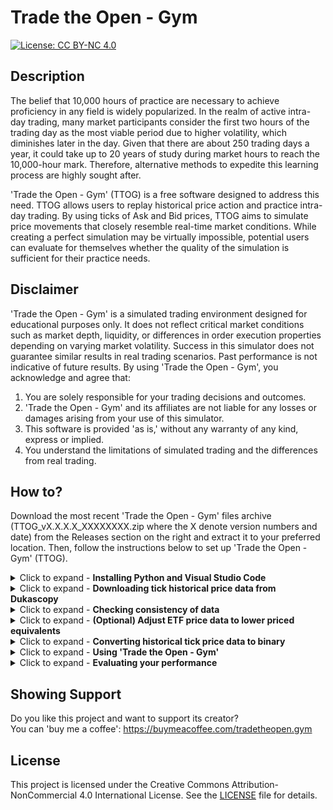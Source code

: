 # Trade the Open - Gym

[![License: CC BY-NC 4.0](https://img.shields.io/badge/License-CC%20BY--NC%204.0-lightgrey.svg)](https://creativecommons.org/licenses/by-nc/4.0/)

## Description
The belief that 10,000 hours of practice are necessary to achieve proficiency in any field is widely popularized. In the realm of active intra-day trading, many market participants consider the first two hours of the trading day as the most viable period due to higher volatility, which diminishes later in the day. Given that there are about 250 trading days a year, it could take up to 20 years of study during market hours to reach the 10,000-hour mark. Therefore, alternative methods to expedite this learning process are highly sought after.

'Trade the Open - Gym' (TTOG) is a free software designed to address this need. TTOG allows users to replay historical price action and practice intra-day trading. By using ticks of Ask and Bid prices, TTOG aims to simulate price movements that closely resemble real-time market conditions. While creating a perfect simulation may be virtually impossible, potential users can evaluate for themselves whether the quality of the simulation is sufficient for their practice needs.
## Disclaimer
'Trade the Open - Gym' is a simulated trading environment designed for educational purposes only. It does not reflect critical market conditions
such as market depth, liquidity, or differences in order execution properties depending on varying market volatility. Success in this simulator
does not guarantee similar results in real trading scenarios. Past performance is not indicative of future results. By using 'Trade the Open - Gym',
you acknowledge and agree that:
1) You are solely responsible for your trading decisions and outcomes.
2) 'Trade the Open - Gym' and its affiliates are not liable for any losses or damages arising from your use of this simulator.
3) This software is provided 'as is,' without any warranty of any kind, express or implied.
4) You understand the limitations of simulated trading and the differences from real trading.
## How to?
Download the most recent 'Trade the Open - Gym' files archive (TTOG_vX.X.X.X_XXXXXXXX.zip where the X denote version numbers and date) from the Releases section on the right and extract it to your preferred location. Then, follow the instructions below to set up 'Trade the Open - Gym' (TTOG).
<details>
  <summary>
    Click to expand - <b>Installing Python and Visual Studio Code</b>
  </summary>

  `We'll be downloading tick historical price data for use with TTOG from Dukascopy via a Python script. If you don't have Python and Jupyter notebooks set up, refer to the instructions below. You don't need to be a programmer; if you can click a mouse and press keys on a keyboard, you'll be able to complete all these steps.`
  
  ### Steps to follow:
  
  1) Search for ‘Microsoft Store’ in the Windows taskbar, and click to open it.<br>
     <img src="https://github.com/TradeTheOpen-Gym/TTOG/assets/172998635/53194b5b-48d7-4253-b873-3aba964c67e5" style="width: 70%;"/>
  2) In Microsoft Store, search for ‘Python’, select the first result, and click ‘Get’.<br>
     <img src="https://github.com/TradeTheOpen-Gym/TTOG/assets/172998635/8b21705b-348c-453a-a37f-2bbdfacf3dfa" style="width: 70%;"/>
  3) Once the download and installation are complete, ignore the pop-up suggesting you launch Python or pin it to the desktop. Instead, search for ‘Visual Studio Code’ in Microsoft Store. Select the app and click ‘Install’.<br>
     <img src="https://github.com/TradeTheOpen-Gym/TTOG/assets/172998635/c9c53611-2a55-4472-805d-dbe8e6850bfa" style="width: 70%;"/>
  4) After the installation is complete, search for ‘Visual Studio Code’ in the Windows taskbar and click to start the program.
  5) When the program opens, click on the ‘Extensions’ tab (the symbol with four squares on the left), then search for and install both the ‘Python’ and ‘Jupyter’ extensions.<br>
     <img src="https://github.com/TradeTheOpen-Gym/TTOG/assets/172998635/c76ac083-3597-4de5-9ce6-5e4628d270e2" style="width: 100%;"/>
     <br>Once the extensions are installed, click the four squares symbol again to hide the extensions marketplace.
  6) Now, let's install some Python packages that we will be using. Search for ‘cmd’ in the desktop search bar, and click the ‘Command Prompt’ app.<br>
     <img src="https://github.com/TradeTheOpen-Gym/TTOG/assets/172998635/0b601923-7732-433b-aad8-cb96f4ffc0c9" style="width: 70%;"/>
     <br>In the command prompt, type or copy/paste the following and hit ‘Enter’:<br>
     `pip install ipykernel numpy pandas pillow pyautogui matplotlib mplfinance --no-warn-script-location`<br>
     <img src="https://github.com/TradeTheOpen-Gym/TTOG/assets/172998635/332fee59-9831-4334-9cb7-0ad86f6a0dbe" style="width: 100%;"/>
     <br>Wait for the packages to finish installing. The process is complete once you see a blinking cursor again.
  7) Now it’s time to test the installation. Open the Visual Studio Code window again, click on ‘File -> New File…’ and select ‘Jupyter Notebook’ from the dropdown menu.<br>
     <img src="https://github.com/TradeTheOpen-Gym/TTOG/assets/172998635/ae6a14e5-67a3-497f-819b-b45019778a6b" style="width: 100%;"/><br>
     This will open a new Jupyter notebook tab (a .ipynb file).<br>
     Type 1+1 in the top cell of the notebook and hit ‘Ctrl + Enter’.<br>
     <img src="https://github.com/TradeTheOpen-Gym/TTOG/assets/172998635/48b4bad5-f35e-4726-84b5-933b2ac30031" style="width: 70%;"/><br>
     At this point, Windows might ask for permission for Visual Studio Code to access the internet. Don’t worry, the app is developed by Microsoft and is safe. Click ‘Allow access’.<br>
     <img src="https://github.com/TradeTheOpen-Gym/TTOG/assets/172998635/4f479de2-5e26-43b4-9e9c-dad0d23bad1b" style="width: 70%;"/><br>
     If the cell shows a green checkmark and the correct answer ‘2’ appears below it, everything is set up correctly.<br>
     <img src="https://github.com/TradeTheOpen-Gym/TTOG/assets/172998635/7a09c48a-b5e8-49e6-a357-c77150461ef1" style="width: 70%;"/>
</details>

<details>
  <summary>
    Click to expand - <b>Downloading tick historical price data from Dukascopy</b>
  </summary>

  `To enable the mouse-click automation steps used in this section, you will need to move the Windows taskbar to the vertical position on the right side of your screen. If you are using Windows 11 with the taskbar fixed at the bottom, please follow the 'How to?' section under the following link` https://github.com/valinet/ExplorerPatcher `to recover the Windows 10 taskbar style on your machine.`

  ### Steps to follow:
  
  1) Right-click the empty space on your desktop and select 'Display settings'. In the settings window that opens, scroll down and ensure that your Display resolution is set to 1920x1080 and Scale is set to 100%. (You can change it back once we are done with the download steps in this section.)<br>
     <img src="https://github.com/TradeTheOpen-Gym/TTOG/assets/172998635/cee84743-0bcc-47e4-bb3b-f2b72ff6ae6f" style="width: 100%;"/>
  2) Right-click the empty space on your taskbar and make sure that 'Lock all taskbars' is not checked. Then, grab the empty space on your taskbar by clicking and holding the left mouse button and drag it to the right edge of your screen, so that it is now standing up vertically.<br>
     <img src="https://github.com/TradeTheOpen-Gym/TTOG/assets/172998635/e4f0f26a-fd10-4c8f-a627-e96e931e3fe4" style="width: 70%;"/>
  3) Open a web browser (e.g., Chrome) and make sure that it is maximized to fill the entire screen and set to the standard 100% zoom scale. Hold the 'Ctrl' button on your keyboard and scroll the mouse wheel up or down until the zoom level is set to 100%.
  4) In your browser, load the page: [Dukascopy Historical Data Feed](https://www.dukascopy.com/trading-tools/widgets/quotes/historical_data_feed). Click on the search bar around the center of the page (it initially says 'Instrument') and search for the symbol you would like to download data for. For example, we will search for the `SPY` ETF symbol. Then, click on one of the search results below the red line to select it.<br>
     <img src="https://github.com/TradeTheOpen-Gym/TTOG/assets/172998635/d995d17e-d967-49f7-9bf9-9a2407465785" style="width: 100%;"/>
  5) Scroll down just a bit until you see the black 'Download' button below. Make sure that you do not scroll too far. When you click on the date entry field, the calendar pop-up needs to exactly touch the bottom of your screen (not hover above or be hidden from view). It will snap to this position automatically if you have not scrolled too far when clicking on the date entry field.<br>
     <img src="https://github.com/TradeTheOpen-Gym/TTOG/assets/172998635/20cdbe37-c83e-4e1d-8968-d056d1bf71c2" style="width: 100%;"/>
  6) Select the earliest date you would like to get data for, and click the black 'Download' button. Usually, data goes back several years. You can find the earliest available date by selecting a random date from, e.g., 20 years ago, which will cause the calendar to default to the earliest available date.
  7) Read the 'Disclaimer'. If it does not disqualify you based on your affiliations and/or professional occupation, click 'Accept'. (If it does disqualify you, you will not be able to acquire data this way.)
  8) In the next pop-up, log in with your free account, or create one and then log in.<br>
     <img src="https://github.com/TradeTheOpen-Gym/TTOG/assets/172998635/3b2886ad-e560-4eb5-af5b-4ce2c2cfffe5" style="width: 50%;"/>
  9) If login is successful, after a brief loading animation, you should see the following at the bottom of your screen:<br>
     <img src="https://github.com/TradeTheOpen-Gym/TTOG/assets/172998635/b258fd37-d7e9-4ff0-be54-cb8a452d9764" style="width: 70%;"/>
  10) Start Visual Studio Code, click on 'File -> Open File', navigate to the folder where you extracted the 'Trade the Open - Gym' files, select the file 'dukascopy_data_pull.ipynb', and click 'Open'.
  11) Make sure the bottom portion of your browser window is still visible on the screen in the background and Visual Studio Code is only occupying the top portion. Click anywhere in the first cell of the 'dukascopy_data_pull.ipynb' notebook and hit 'Ctrl + Enter'. If you properly adjusted the screen resolution, taskbar position, browser scale, and scrolling position on the web page, you should see the following output below the first cell in the notebook:<br>
     <img src="https://github.com/TradeTheOpen-Gym/TTOG/assets/172998635/de3a3a7d-598a-4ff2-8d4d-40a7cec98143" style="width: 50%;"/>
  12) If the output looks correct, click anywhere in the second cell of the notebook and hit 'Ctrl + Enter'. Then, return to the Dukascopy browser window, click the 'Save' button at the bottom, then the 'Reset' button at the bottom right, and subsequently the calendar field to select the next date. At some point during these actions, the Python script running in the notebook will pick up your mouse cursor and start performing these actions automatically. It will select subsequent dates and download the respective files by itself until the last available date has been reached. Do not touch the mouse and do not use your computer during this process.
  13) Sometimes, the Dukascopy page refreshes randomly, which interferes with the automated process. When that happens, switch to Visual Studio Code and hit the 'Restart' button at the top. (Confirm the reset if it asks for confirmation in a pop-up.) <br>
    <img src="https://github.com/TradeTheOpen-Gym/TTOG/assets/172998635/3922911d-a7f9-49e4-86af-eb5bc6c3958c" style="width: 50%;"/><br>
    Then open your download folder and find the historical date in the name of the most recently downloaded file. Subsequently, start over from step 4) above, only this time select the date following the most recently downloaded file's date in step 6) instead of a date from 20 years ago. You'll skip step 10), as Visual Studio Code and the notebook are already open.
  14) You will likely have to repeat step 13) a few times before all the data downloads are complete. Bring a book to read or similar, but glance at the computer screen occasionally to see if you need to repeat step 13).
  15) Once all downloads are done for a particular symbol, create a folder with the symbol's name inside the directory where you extracted the 'Trade the Open - Gym' files (e.g., SPY for this example), and move all of the downloaded data files from the downloads folder into this new folder. In File Explorer, select 'View -> Details' to see a list view of your files, and click on the 'Size' column name at the top to sort the files by size. There may be several 0 Kb files at the top - delete them (these files correspond to market holidays on which no trading occurred and no data was recorded).
  16) Repeat the above steps for any number of symbols you are interested in and can find on Dukascopy.
</details>

<details>
  <summary>
    Click to expand - <b>Checking consistency of data</b>
  </summary>

  `Do not skip this step even if you have data for only one symbol - this will automatically remove unwanted duplicate files. If you have downloaded tick historical market data for more than one symbol and intend to use all of them during the same 'Trade the Open - Gym' run, you have to make sure that the data for all symbols contains exactly the same dates. See how to do that below.`

  ### Steps to follow:
  
  1) Start Visual Studio Code, click on 'File -> Open File', navigate to the folder you extracted the 'Trade the Open - Gym' files into, select the file 'match_data.ipynb' and click 'Open'.
  2) In the first cell of the notebook, type a comma separated list of the folder names (enclosed in single quotation marks) in which you have placed the data for each symbol respectively. (These folders must be located in the same directory as this notebook file 'match_data.ipynb'.) Then, make sure the first cell of the notebook is selected and hit 'Ctrl + Enter'. For example, for `SPY` and `QQQ` symbols we should have used the symbols themselves as folder names, so that we have:<br>
     <img src="https://github.com/TradeTheOpen-Gym/TTOG/assets/172998635/8abb0806-842d-4678-b89c-c49b94a4898b" style="width: 70%;"/>
  3) Subsequently, click anywhere in the second cell of the notebook and hit 'Ctrl + Enter'. This will compare all file names in all data folders you listed and determine if any of the dates are missing:<br>
     <img src="https://github.com/TradeTheOpen-Gym/TTOG/assets/172998635/0831d983-a19e-4b09-9752-4fdc800b86fc" style="width: 100%;"/>
  4) In case if data for some symbols and dates is missing, you can revisit the Dukascopy page https://www.dukascopy.com/trading-tools/widgets/quotes/historical_data_feed , locate the missing days for the respective symbols, download them and add them to the appropriate folders. However, sometimes different symbols have different earliest starting dates of data in Dukascopy. In that case you have to delete the excess data for symbols with longer history, to make sure that all symbols have historical data of the same length.
</details>

<details>
  <summary>
    Click to expand - <b>(Optional) Adjust ETF price data to lower priced equivalents</b>
  </summary>

  `Main ETFs such as SPY or QQQ typically have high prices per share, so short-term traders often prefer to trade their lower-priced and leveraged equivalents such as SPXL or TQQQ. While Dukascopy does not provide data for SPXL or TQQQ, SPY and QQQ data can be converted to match the price action of their lower-priced equivalents. Below are instructions for converting QQQ data to TQQQ. To do the same for other pairs, such as SPY and SPXL, simply replace QQQ with SPY and TQQQ with SPXL in these steps.`

  ### Steps to follow:
  
  1) Assuming you already have a 'QQQ' folder in your 'Trade the Open - Gym' directory containing all the QQQ data files downloaded from Dukascopy, copy and paste the 'QQQ' folder into the same directory to duplicate the files and rename the resulting 'QQQ - Copy' folder to 'TQQQ'.
  2) Open your browser and go to finance.yahoo.com, search for 'TQQQ' at the top, and load that symbol's page. Then, click on the 'Historical Data' tab.<br>
     <img src="https://github.com/TradeTheOpen-Gym/TTOG/assets/172998635/df3035b4-1886-4145-b19c-e2ae4941b7f0" style="width: 70%;"/>
  3) In the 'Historical Data' tab, click on the blue arrow next to the 'Time Period' field, select 'Max', and then click on the blue 'Apply' button. Ensure the 'Time Period' field shows a date range longer than 1 year. If it does not, repeat the steps until it does. Finally, click on the 'Download' button.<br>
     <img src="https://github.com/TradeTheOpen-Gym/TTOG/assets/172998635/47205970-09f3-465f-9b85-d1de2e44ff2f" style="width: 100%;"/>
  4) Next, click on the blue arrow next to the 'Show' field, select 'Stock Splits', and click on the blue 'Apply' button. Then, click on the 'Download' button. (TQQQ will have several splits listed. If you are looking at a different symbol with no split history, still do not skip any of these steps.)<br>
     <img src="https://github.com/TradeTheOpen-Gym/TTOG/assets/172998635/a72fb3a9-1c83-417c-90b7-acbeaa7b4e85" style="width: 100%;"/>
  5) Move the downloaded files 'TQQQ.csv' (daily price history) and 'TQQQ (1).csv' (split history) from your 'Downloads' folder into your 'Trade the Open - Gym' directory. Rename 'TQQQ.csv' to 'TQQQ_yahoo.csv' and 'TQQQ (1).csv' to 'TQQQ_splits.csv'. Now, the 'TQQQ' folder with QQQ symbol data, 'TQQQ_yahoo.csv', 'TQQQ_splits.csv', and 'price_adjustment.ipynb' should be in the 'Trade the Open - Gym' directory.
  6) Start Visual Studio Code, click on 'File -> Open File', navigate to the 'Trade the Open - Gym' directory, select the notebook file 'price_adjustment.ipynb', and click 'Open'.
  7) Ensure the top cell in the notebook has the correct entries for your symbol of interest, in this example price_file='TQQQ_yahoo.csv' and split_file='TQQQ_splits.csv'. (Replace 'TQQQ' with another symbol if needed, keeping all other characters the same.) Click anywhere in the first cell and hit 'Ctrl + Enter'. A green checkmark should appear in the bottom left corner of the cell.<br>
     <img src="https://github.com/TradeTheOpen-Gym/TTOG/assets/172998635/cfa05805-6132-47fe-bb5a-419ce11669c4" style="width: 70%;"/>
  8) Next, click anywhere in the second cell of the notebook and hit 'Ctrl + Enter'. The cell will process your files, indicated by a rotating circle in the bottom left corner. This may take a few minutes, but once the circle turns into a green checkmark, the process is complete. Even though the files inside the 'TQQQ' folder still have 'QQQ' in their names, they now contain 'TQQQ' price information.
</details>

<details>
  <summary>
    Click to expand - <b>Converting historical tick price data to binary</b>
  </summary>

  `Historical tick price data from Dukascopy is originally stored in daily CSV files. Storing numbers in plain text like this is inefficient, takes up a lot of hard drive space, and can take a long time to load into RAM. Therefore, in this section, we'll convert the raw data into a single binary file per symbol. This will ensure that 'Trade the Open - Gym' can load several years' worth of tick data in just a few seconds whenever we start the program.`

  ### Steps to follow:
  
  1) Navigate to your 'Trade the Open - Gym' directory and double-click the file 'create_binary.exe' to start it.
  2) A Command Prompt window will open and ask you to enter the path containing data for the symbol you would like to create a binary file for. For example, if `C:\TTOG\` is the directory where you extracted the 'Trade the Open - Gym' files and it contains Dukascopy data for the symbol SPY in the sub-folder SPY, enter `C:\TTOG\SPY` into the Command Prompt window and hit 'Enter'.
  3) Next, the Command Prompt will ask you to specify a name for the binary output file. 'Trade the Open - Gym' uses a special file format with the .ttog extension. You can simply type in the name SPY here and hit 'Enter', and the proper extension will be appended automatically.
  4) The Command Prompt will then ask you for the path of the directory to save the binary output file to. You can choose any path you like. For example, you can type in the same directory `C:\TTOG\` and hit 'Enter'.
  5) Next, the Command Prompt will ask you to specify the start year for your data. This can be the first year you have data from. However, sometimes early data can be less useful, so you may want to focus on more recent years. Whichever year you choose, make sure you use the same year for the binary data conversion of all the symbols you intend to load simultaneously in 'Trade the Open - Gym'.
  6) The Command Prompt will then ask you to specify the end year for your data. This can be the last year you have data from. Again, make sure you use the same year for the binary data conversion of all the symbols you intend to load simultaneously in 'Trade the Open - Gym'.
  7) After entering the above inputs, 'create_binary.exe' will proceed to open the Dukascopy data for all days in the specified year range and save the contents in the binary file.
  8) Repeat steps 1 through 7 for each symbol you wish to use in 'Trade the Open - Gym'.
</details>

<details>
  <summary>
    Click to expand - <b>Using 'Trade the Open - Gym'</b>
  </summary>

  `Familiarize yourself with the 'config.txt' file in the 'Trade the Open - Gym' directory. In this file, you should edit the path for the binary data files you want to load. You can also set hot-keys and other settings here.`

  ### Steps to follow:
  
  1) Navigate to your 'Trade the Open - Gym' directory and double-click the file 'Trade the Open - Gym.exe' to start it. At the start, it will load the binary data files you specified in 'config.txt'. The graphical interface will then boot up, starting on the disclaimer screen.
  2) Be sure to read and understand the disclaimer completely. If you wish to accept the disclaimer and proceed, hit 'Enter'. If you wish to decline the disclaimer and quit the application, hit 'Alt + F4'.
  3) Assuming you accepted the disclaimer in the previous step, the graphical interface will load data at the market open for a random date and random ticker symbol, and then go into the paused state. In the 8 charts mode, the 4 top charts show price data of the symbol being traded, while the 4 bottom charts show the price data of your reference symbol that is not being traded (like `SPY` for the overall market). In the 7 charts mode, the top 4 and the wide middle chart at the bottom show price data of the symbol being traded, while the bottom left and bottom right charts show price data of your reference symbol that is not being traded.
  4) Hit the pause toggle hot-key to unpause the program and start the trading day (Down-Arrow is the default pause button, but you can adjust that in 'config.txt' before starting 'Trade the Open - Gym').
  5) Hit 'd' or 's' to buy or sell 1 lot (100 shares), and 'e' or 'w' to buy or sell 2 lots or close out open positions entirely. These keys can also be adjusted in 'config.txt'.
  6) Hit 'Enter' to load a new random ticker symbol and trading day. This hot-key can also be adjusted in 'config.txt'.
  7) When you do not have any trades open, you can speed up the clock in 'Trade the Open - Gym', e.g., to fast-forward over a boring part of the price action. The default hot-key for this is: press-and-hold Right-Arrow. (This functionality is disabled when a trade is open to simulate the appropriate passage of time during a trade.)
  8) You can toggle between the four different available chart modes. The default hot-key for this is Up-Arrow.
</details>

<details>
  <summary>
    Click to expand - <b>Evaluating your performance</b>
  </summary>

  `Every time you place a trade in 'Trade the Open - Gym', the program saves the trade's outcome into a file in the main directory. Over time, using 'Trade the Open - Gym', you will accumulate a sufficient trade history to evaluate your performance. See the instructions below.`

  ### Steps to follow:
  
  1) Start Visual Studio Code, click on 'File -> Open File', navigate to the 'Trade the Open - Gym' directory, select the notebook file 'evaluate_performance.ipynb', and click 'Open'.
  2) Click on the first cell in the notebook and hit 'Ctrl + Enter'. Scroll down to see a cell output of the following form:<br>
     <img src="https://github.com/TradeTheOpen-Gym/TTOG/assets/172998635/a47f8082-7876-4dad-81e0-a7bef43f8a5a" style="width: 100%;"/><br>
     Every candle on this chart represents one completed trade. The Open of each candle corresponds to the Profit-and-Loss (PnL) value before the trade, the High represents the highest open PnL during the trade, the Low represents the lowest open PnL during the trade, and the Close represents the final PnL value at which the trade was completed. Each lot transacted during the trade is independently accounted for.
</details>

## Showing Support
Do you like this project and want to support its creator? <br>
You can 'buy me a coffee': https://buymeacoffee.com/tradetheopen.gym

## License
This project is licensed under the Creative Commons Attribution-NonCommercial 4.0 International License. See the [LICENSE](LICENSE) file for details.
